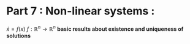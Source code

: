 # Part 7 : **Non-linear** systems :
$\dot{x} = f(x)$
$f : \mathbb{R}^n \to \mathbb{R}^n$
**basic results about existence and uniqueness of solutions**

